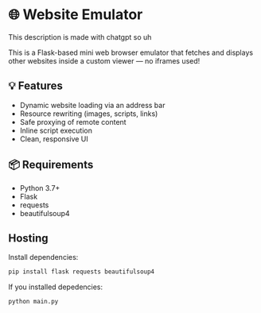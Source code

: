 # 🌐 Website Emulator

This description is made with chatgpt so uh

This is a Flask-based mini web browser emulator that fetches and displays other websites inside a custom viewer — no iframes used!

## 💡 Features

- Dynamic website loading via an address bar
- Resource rewriting (images, scripts, links)
- Safe proxying of remote content
- Inline script execution
- Clean, responsive UI

## 📦 Requirements

- Python 3.7+
- Flask
- requests
- beautifulsoup4
  
## Hosting

Install dependencies:

```bash
pip install flask requests beautifulsoup4
```
If you installed depedencies:
```bash
python main.py
